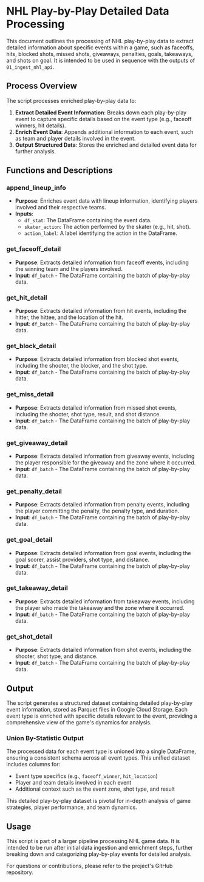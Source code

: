 # NHL Play-by-Play Detailed Data Processing

This document outlines the processing of NHL play-by-play data to extract detailed information about specific events within a game, such as faceoffs, hits, blocked shots, missed shots, giveaways, penalties, goals, takeaways, and shots on goal.  It is intended to be used in sequence with the outputs of `01_ingest_nhl_api`.

## Process Overview

The script processes enriched play-by-play data to:

1. **Extract Detailed Event Information**: Breaks down each play-by-play event to capture specific details based on the event type (e.g., faceoff winners, hit details).
2. **Enrich Event Data**: Appends additional information to each event, such as team and player details involved in the event.
3. **Output Structured Data**: Stores the enriched and detailed event data for further analysis.

## Functions and Descriptions

### append_lineup_info
- **Purpose**: Enriches event data with lineup information, identifying players involved and their respective teams.
- **Inputs**:
  - `df_stat`: The DataFrame containing the event data.
  - `skater_action`: The action performed by the skater (e.g., hit, shot).
  - `action_label`: A label identifying the action in the DataFrame.

### get_faceoff_detail
- **Purpose**: Extracts detailed information from faceoff events, including the winning team and the players involved.
- **Input**: `df_batch` - The DataFrame containing the batch of play-by-play data.

### get_hit_detail
- **Purpose**: Extracts detailed information from hit events, including the hitter, the hittee, and the location of the hit.
- **Input**: `df_batch` - The DataFrame containing the batch of play-by-play data.

### get_block_detail
- **Purpose**: Extracts detailed information from blocked shot events, including the shooter, the blocker, and the shot type.
- **Input**: `df_batch` - The DataFrame containing the batch of play-by-play data.

### get_miss_detail
- **Purpose**: Extracts detailed information from missed shot events, including the shooter, shot type, result, and shot distance.
- **Input**: `df_batch` - The DataFrame containing the batch of play-by-play data.

### get_giveaway_detail
- **Purpose**: Extracts detailed information from giveaway events, including the player responsible for the giveaway and the zone where it occurred.
- **Input**: `df_batch` - The DataFrame containing the batch of play-by-play data.

### get_penalty_detail
- **Purpose**: Extracts detailed information from penalty events, including the player committing the penalty, the penalty type, and duration.
- **Input**: `df_batch` - The DataFrame containing the batch of play-by-play data.

### get_goal_detail
- **Purpose**: Extracts detailed information from goal events, including the goal scorer, assist providers, shot type, and distance.
- **Input**: `df_batch` - The DataFrame containing the batch of play-by-play data.

### get_takeaway_detail
- **Purpose**: Extracts detailed information from takeaway events, including the player who made the takeaway and the zone where it occurred.
- **Input**: `df_batch` - The DataFrame containing the batch of play-by-play data.

### get_shot_detail
- **Purpose**: Extracts detailed information from shot events, including the shooter, shot type, and distance.
- **Input**: `df_batch` - The DataFrame containing the batch of play-by-play data.

## Output

The script generates a structured dataset containing detailed play-by-play event information, stored as Parquet files in Google Cloud Storage. Each event type is enriched with specific details relevant to the event, providing a comprehensive view of the game's dynamics for analysis.

### Union By-Statistic Output

The processed data for each event type is unioned into a single DataFrame, ensuring a consistent schema across all event types. This unified dataset includes columns for:

- Event type specifics (e.g., `faceoff_winner`, `hit_location`)
- Player and team details involved in each event
- Additional context such as the event zone, shot type, and result

This detailed play-by-play dataset is pivotal for in-depth analysis of game strategies, player performance, and team dynamics.

## Usage

This script is part of a larger pipeline processing NHL game data. It is intended to be run after initial data ingestion and enrichment steps, further breaking down and categorizing play-by-play events for detailed analysis.

For questions or contributions, please refer to the project's GitHub repository.

